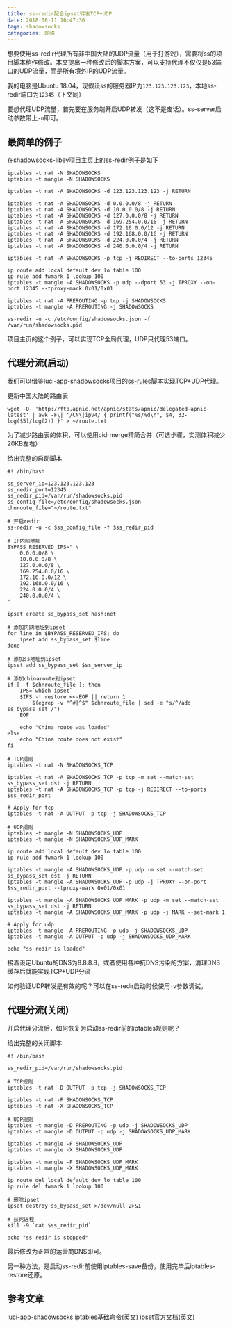 ```yaml
---
title: ss-redir配合ipset转发TCP+UDP
date: 2018-06-11 16:47:36
tags: shadowsocks
categories: 网络
---
```

想要使用ss-redir代理所有非中国大陆的UDP流量（用于打游戏），需要将ss的项目脚本稍作修改。本文提出一种修改后的脚本方案，可以支持代理不仅仅是53端口的UDP流量，而是所有境外IP的UDP流量。
<!-- more -->
我的电脑是Ubuntu 18.04，现假设ss的服务器IP为```123.123.123.123```，本地ss-redir端口为```12345```（下文同）

要想代理UDP流量，首先要在服务端开启UDP转发（这不是废话）。ss-server启动参数带上```-u```即可。

## 最简单的例子

在shadowsocks-libev[项目主页](https://github.com/shadowsocks/shadowsocks-libev)上的ss-redir例子是如下

	iptables -t nat -N SHADOWSOCKS
	iptables -t mangle -N SHADOWSOCKS

	iptables -t nat -A SHADOWSOCKS -d 123.123.123.123 -j RETURN

	iptables -t nat -A SHADOWSOCKS -d 0.0.0.0/8 -j RETURN
	iptables -t nat -A SHADOWSOCKS -d 10.0.0.0/8 -j RETURN
	iptables -t nat -A SHADOWSOCKS -d 127.0.0.0/8 -j RETURN
	iptables -t nat -A SHADOWSOCKS -d 169.254.0.0/16 -j RETURN
	iptables -t nat -A SHADOWSOCKS -d 172.16.0.0/12 -j RETURN
	iptables -t nat -A SHADOWSOCKS -d 192.168.0.0/16 -j RETURN
	iptables -t nat -A SHADOWSOCKS -d 224.0.0.0/4 -j RETURN
	iptables -t nat -A SHADOWSOCKS -d 240.0.0.0/4 -j RETURN

	iptables -t nat -A SHADOWSOCKS -p tcp -j REDIRECT --to-ports 12345

	ip route add local default dev lo table 100
	ip rule add fwmark 1 lookup 100
	iptables -t mangle -A SHADOWSOCKS -p udp --dport 53 -j TPROXY --on-port 12345 --tproxy-mark 0x01/0x01

	iptables -t nat -A PREROUTING -p tcp -j SHADOWSOCKS
	iptables -t mangle -A PREROUTING -j SHADOWSOCKS

	ss-redir -u -c /etc/config/shadowsocks.json -f /var/run/shadowsocks.pid
	
项目主页的这个例子，可以实现TCP全局代理，UDP只代理53端口。

## 代理分流(启动)

我们可以借鉴luci-app-shadowsocks项目的[ss-rules脚本](https://github.com/shadowsocks/luci-app-shadowsocks/blob/master/files/root/usr/bin/ss-rules)实现TCP+UDP代理。

更新中国大陆的路由表

	wget -O- 'http://ftp.apnic.net/apnic/stats/apnic/delegated-apnic-latest' | awk -F\| '/CN\|ipv4/ { printf("%s/%d\n", $4, 32-log($5)/log(2)) }' > ~/route.txt

为了减少路由表的体积，可以使用cidrmerge精简合并（可选步骤，实测体积减少20KB左右）

给出完整的启动脚本

	#! /bin/bash

	ss_server_ip=123.123.123.123
	ss_redir_port=12345
	ss_redir_pid=/var/run/shadowsocks.pid
	ss_config_file=/etc/config/shadowsocks.json
	chnroute_file="~/route.txt"

	# 开启redir
	ss-redir -u -c $ss_config_file -f $ss_redir_pid

	# IP内网地址
	BYPASS_RESERVED_IPS=" \
		0.0.0.0/8 \
		10.0.0.0/8 \
		127.0.0.0/8 \
		169.254.0.0/16 \
		172.16.0.0/12 \
		192.168.0.0/16 \
		224.0.0.0/4 \
		240.0.0.0/4 \
	"

	ipset create ss_bypass_set hash:net

	# 添加内网地址到ipset
	for line in $BYPASS_RESERVED_IPS; do
		ipset add ss_bypass_set $line
	done

	# 添加ss地址到ipset
	ipset add ss_bypass_set $ss_server_ip

	# 添加chinaroute到ipset
	if [ -f $chnroute_file ]; then
		IPS=`which ipset`
		$IPS -! restore <<-EOF || return 1
			$(egrep -v "^#|^$" $chnroute_file | sed -e "s/^/add ss_bypass_set /")
		EOF

		echo "China route was loaded"
	else
		echo "China route does not exist"
	fi

	# TCP规则
	iptables -t nat -N SHADOWSOCKS_TCP

	iptables -t nat -A SHADOWSOCKS_TCP -p tcp -m set --match-set ss_bypass_set dst -j RETURN
	iptables -t nat -A SHADOWSOCKS_TCP -p tcp -j REDIRECT --to-ports $ss_redir_port

	# Apply for tcp
	iptables -t nat -A OUTPUT -p tcp -j SHADOWSOCKS_TCP

	# UDP规则
	iptables -t mangle -N SHADOWSOCKS_UDP
	iptables -t mangle -N SHADOWSOCKS_UDP_MARK

	ip route add local default dev lo table 100
	ip rule add fwmark 1 lookup 100

	iptables -t mangle -A SHADOWSOCKS_UDP -p udp -m set --match-set ss_bypass_set dst -j RETURN
	iptables -t mangle -A SHADOWSOCKS_UDP -p udp -j TPROXY --on-port $ss_redir_port --tproxy-mark 0x01/0x01

	iptables -t mangle -A SHADOWSOCKS_UDP_MARK -p udp -m set --match-set ss_bypass_set dst -j RETURN
	iptables -t mangle -A SHADOWSOCKS_UDP_MARK -p udp -j MARK --set-mark 1

	# Apply for udp
	iptables -t mangle -A PREROUTING -p udp -j SHADOWSOCKS_UDP
	iptables -t mangle -A OUTPUT -p udp -j SHADOWSOCKS_UDP_MARK

	echo "ss-redir is loaded"

接着设定Ubuntu的DNS为8.8.8.8，或者使用各种抗DNS污染的方案，清理DNS缓存后就能实现TCP+UDP分流

如何验证UDP转发是有效的呢？可以在ss-redir启动时候使用```-v```参数调试。

## 代理分流(关闭)

开启代理分流后，如何恢复为启动ss-redir前的iptables规则呢？

给出完整的关闭脚本

	#! /bin/bash

	ss_redir_pid=/var/run/shadowsocks.pid

	# TCP规则
	iptables -t nat -D OUTPUT -p tcp -j SHADOWSOCKS_TCP
	
	iptables -t nat -F SHADOWSOCKS_TCP
	iptables -t nat -X SHADOWSOCKS_TCP

	# UDP规则
	iptables -t mangle -D PREROUTING -p udp -j SHADOWSOCKS_UDP
	iptables -t mangle -D OUTPUT -p udp -j SHADOWSOCKS_UDP_MARK

	iptables -t mangle -F SHADOWSOCKS_UDP
	iptables -t mangle -X SHADOWSOCKS_UDP

	iptables -t mangle -F SHADOWSOCKS_UDP_MARK
	iptables -t mangle -X SHADOWSOCKS_UDP_MARK

	ip route del local default dev lo table 100
	ip rule del fwmark 1 lookup 100

	# 删除ipset
	ipset destroy ss_bypass_set >/dev/null 2>&1

	# 杀死进程
	kill -9 `cat $ss_redir_pid`

	echo "ss-redir is stopped"

最后修改为正常的运营商DNS即可。

另一种方法，是启动ss-redir前使用iptables-save备份，使用完毕后iptables-restore还原。

## 参考文章

[luci-app-shadowsocks](https://github.com/shadowsocks/luci-app-shadowsocks)
[iptables基础命令(英文)](https://www.frozentux.net/iptables-tutorial/iptables-tutorial.html)
[ipset官方文档(英文)](http://ipset.netfilter.org/ipset.man.html)